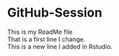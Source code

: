 # GitHub-Session
This is my ReadMe file  
That is a first line I change.  
This is a new line I added in Rstudio.  
